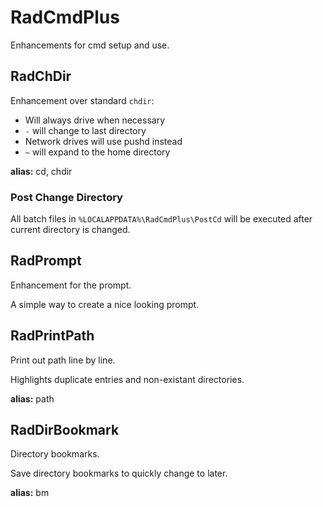 # RadCmdPlus
Enhancements for cmd setup and use.

## RadChDir
Enhancement over standard `chdir`:
- Will always drive when necessary
- `-` will change to last directory
- Network drives will use pushd instead
- `~` will expand to the home directory

**alias:** cd, chdir

### Post Change Directory
All batch files in `%LOCALAPPDATA%\RadCmdPlus\PostCd` will be executed after current directory is changed.

## RadPrompt
Enhancement for the prompt.

A simple way to create a nice looking prompt.

## RadPrintPath
Print out path line by line.

Highlights duplicate entries and non-existant directories.

**alias:** path

## RadDirBookmark
Directory bookmarks.

Save directory bookmarks to quickly change to later.

**alias:** bm
